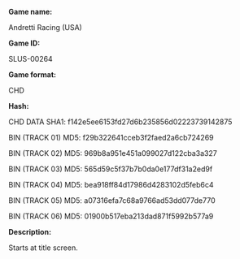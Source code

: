 ﻿**Game name:**

Andretti Racing (USA)

**Game ID:**

SLUS-00264

**Game format:**

CHD

**Hash:**

CHD DATA SHA1: f142e5ee6153fd27d6b235856d02223739142875

BIN (TRACK 01) MD5: f29b322641cceb3f2faed2a6cb724269

BIN (TRACK 02) MD5: 969b8a951e451a099027d122cba3a327

BIN (TRACK 03) MD5: 565d59c5f37b7b0da0e177df31a2ed9f

BIN (TRACK 04) MD5: bea918ff84d17986d4283102d5feb6c4

BIN (TRACK 05) MD5: a07316efa7c68a9766ad53dd077de770

BIN (TRACK 06) MD5: 01900b517eba213dad871f5992b577a9

**Description:**

Starts at title screen.